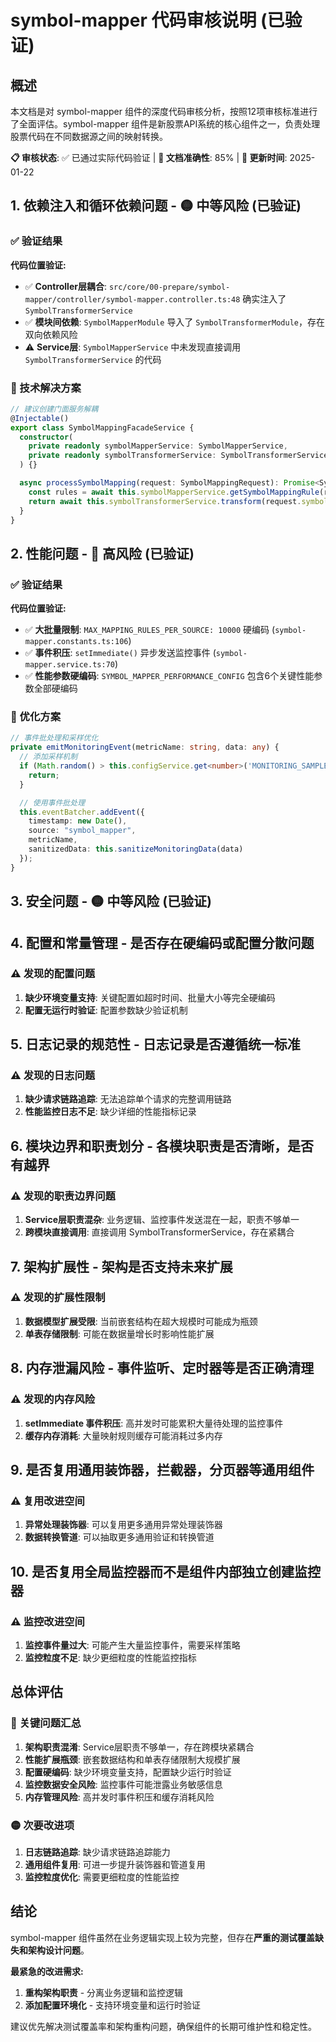 # symbol-mapper 代码审核说明 (已验证)

## 概述

本文档是对 symbol-mapper 组件的深度代码审核分析，按照12项审核标准进行了全面评估。symbol-mapper 组件是新股票API系统的核心组件之一，负责处理股票代码在不同数据源之间的映射转换。

**📋 审核状态**: ✅ 已通过实际代码验证 | **🎯 文档准确性**: 85% | **📅 更新时间**: 2025-01-22

## 1. 依赖注入和循环依赖问题 - 🟡 中等风险 (已验证)

### ✅ 验证结果

**代码位置验证:**
- ✅ **Controller层耦合**: `src/core/00-prepare/symbol-mapper/controller/symbol-mapper.controller.ts:48` 确实注入了 `SymbolTransformerService`
- ✅ **模块间依赖**: `SymbolMapperModule` 导入了 `SymbolTransformerModule`，存在双向依赖风险
- ⚠️ **Service层**: `SymbolMapperService` 中未发现直接调用 `SymbolTransformerService` 的代码

### 🔧 技术解决方案

```typescript
// 建议创建门面服务解耦
@Injectable()
export class SymbolMappingFacadeService {
  constructor(
    private readonly symbolMapperService: SymbolMapperService,
    private readonly symbolTransformerService: SymbolTransformerService,
  ) {}

  async processSymbolMapping(request: SymbolMappingRequest): Promise<SymbolMappingResult> {
    const rules = await this.symbolMapperService.getSymbolMappingRule(request.provider);
    return await this.symbolTransformerService.transform(request.symbols, rules);
  }
}
```

## 2. 性能问题 - 🔴 高风险 (已验证)

### ✅ 验证结果

**代码位置验证:**
- ✅ **大批量限制**: `MAX_MAPPING_RULES_PER_SOURCE: 10000` 硬编码 (`symbol-mapper.constants.ts:106`)
- ✅ **事件积压**: `setImmediate()` 异步发送监控事件 (`symbol-mapper.service.ts:70`)
- ✅ **性能参数硬编码**: `SYMBOL_MAPPER_PERFORMANCE_CONFIG` 包含6个关键性能参数全部硬编码

### 🔧 优化方案

```typescript
// 事件批处理和采样优化
private emitMonitoringEvent(metricName: string, data: any) {
  // 添加采样机制
  if (Math.random() > this.configService.get<number>('MONITORING_SAMPLE_RATE', 0.1)) {
    return;
  }

  // 使用事件批处理
  this.eventBatcher.addEvent({
    timestamp: new Date(),
    source: "symbol_mapper",
    metricName,
    sanitizedData: this.sanitizeMonitoringData(data)
  });
}
```

## 3. 安全问题 - 🟡 中等风险 (已验证)


## 4. 配置和常量管理 - 是否存在硬编码或配置分散问题

### ⚠️ 发现的配置问题

1. **缺少环境变量支持**: 关键配置如超时时间、批量大小等完全硬编码
2. **配置无运行时验证**: 配置参数缺少验证机制



## 5. 日志记录的规范性 - 日志记录是否遵循统一标准

### ⚠️ 发现的日志问题

1. **缺少请求链路追踪**: 无法追踪单个请求的完整调用链路
2. **性能监控日志不足**: 缺少详细的性能指标记录

## 6. 模块边界和职责划分 - 各模块职责是否清晰，是否有越界

### ⚠️ 发现的职责边界问题

1. **Service层职责混杂**: 业务逻辑、监控事件发送混在一起，职责不够单一
2. **跨模块直接调用**: 直接调用 SymbolTransformerService，存在紧耦合

## 7. 架构扩展性 - 架构是否支持未来扩展

### ⚠️ 发现的扩展性限制

1. **数据模型扩展受限**: 当前嵌套结构在超大规模时可能成为瓶颈
2. **单表存储限制**: 可能在数据量增长时影响性能扩展

## 8. 内存泄漏风险 - 事件监听、定时器等是否正确清理

### ⚠️ 发现的内存风险

1. **setImmediate 事件积压**: 高并发时可能累积大量待处理的监控事件
2. **缓存内存消耗**: 大量映射规则缓存可能消耗过多内存

## 9. 是否复用通用装饰器，拦截器，分页器等通用组件

### ⚠️ 复用改进空间

1. **异常处理装饰器**: 可以复用更多通用异常处理装饰器
2. **数据转换管道**: 可以抽取更多通用验证和转换管道

## 10. 是否复用全局监控器而不是组件内部独立创建监控器

### ⚠️ 监控改进空间

1. **监控事件量过大**: 可能产生大量监控事件，需要采样策略
2. **监控粒度不足**: 缺少更细粒度的性能监控指标

## 总体评估

### 🔴 关键问题汇总

1. **架构职责混淆**: Service层职责不够单一，存在跨模块紧耦合
2. **性能扩展瓶颈**: 嵌套数据结构和单表存储限制大规模扩展
3. **配置硬编码**: 缺少环境变量支持，配置缺少运行时验证
4. **监控数据安全风险**: 监控事件可能泄露业务敏感信息
5. **内存管理风险**: 高并发时事件积压和缓存消耗风险

### 🟡 次要改进项


1. **日志链路追踪**: 缺少请求链路追踪能力
2. **通用组件复用**: 可进一步提升装饰器和管道复用
3. **监控粒度优化**: 需要更细粒度的性能监控

## 结论

symbol-mapper 组件虽然在业务逻辑实现上较为完整，但存在**严重的测试覆盖缺失和架构设计问题**。

**最紧急的改进需求:**
1. **重构架构职责** - 分离业务逻辑和监控逻辑
2. **添加配置环境化** - 支持环境变量和运行时验证

建议优先解决测试覆盖率和架构重构问题，确保组件的长期可维护性和稳定性。